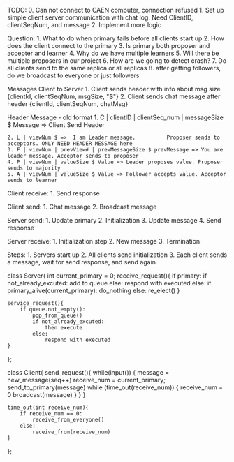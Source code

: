 TODO:
    0. Can not connect to CAEN computer, connection refused
    1. Set up simple client server communication with chat log. Need ClientID, clientSeqNum, and message
    2. Implement more logic

Question:
	1. What to do when primary fails before all clients start up
	2. How does the client connect to the primary
	3. Is primary both proposer and accepter and learner
	4. Why do we have multiple learners
	5. Will there be multiple proposers in our project
	6. How are we going to detect crash?
	7. Do all clients send to the same replica or all replicas
	8. after getting followers, do we broadcast to everyone or just followers

Messages
    Client to Server
    1. Client sends header with info about msg size {clientId, clientSeqNum, msgSize, "$"}
    2. Client sends chat message after header {clientId, clientSeqNum, chatMsg}


Header Message - old format
    1. C | clientID | clientSeq_num | messageSize $ Message =>      Client Send Header
   
    2. L | viewNum $ =>  I am Leader message.          Proposer sends to acceptors. ONLY NEED HEADER MESSAGE here
    3. F | viewNum | prevView# | prevMessageSize $ prevMessage => You are leader message. Acceptor sends to proposer
    4. P | viewNum | valueSize $ Value => Leader proposes value. Proposer sends to majority
    5. A | viewNum | valueSize $ Value => Follower accepts value. Acceptor sends to learner

Client receive:
	1. Send response

Client send:
    1. Chat message
    2. Broadcast message

Server send:
	1. Update primary
	2. Initialization
	3. Update message
	4. Send response

Server receive:
    1. Initialization step
    2. New message
    3. Termination


Steps:
	1. Servers start up
	2. All clients send initialization
	3. Each client sends a message, wait for send response, and send again

class Server{
	int current_primary = 0;
	receive_request(){
		if primary:
			if not_already_excuted:
				add to queue
			else:
				respond with executed
		else:
			if primary_alive(current_primary):
				do_nothing
			else:
				re_elect()
	}

	service_request(){
		if queue.not_empty():
			pop_from_queue()
			if not_already_excuted:
				then execute
			else:
				respond with executed
	}
};

class Client{
	send_request(){
		while(input()) {
			message = new_message(seq++)
			receive_num = current_primary;
			send_to_primary(message)
			while (time_out(receive_num)) {
				receive_num = 0
				broadcast(message)
			}
		}
	}

	time_out(int receive_num){
		if receive_num == 0:
			receive_from_everyone()
		else:
			receive_from(receive_num)
	}
};

